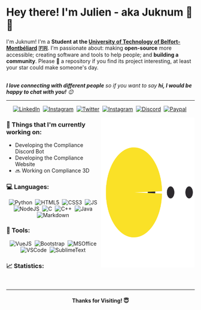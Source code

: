 <!-- Greeting -->
<h1>Hey there! I'm Julien - aka Juknum 👋😃</h1>
<!--Introduction -->
<p>
	I'm Juknum! I'm a <strong>Student at the <a href="https://www.utbm.fr/">University of Technology of Belfort-Montbéliard</a> 🇫🇷</strong>. I'm passionate about: making <strong>open-source</strong> more accessible; creating software and tools to help people; and <strong>building a community</strong>. Please 🌟 a repository if you find its project interesting, at least your star could make someone's day.
</p>
<br>
<em>
	<b>I love connecting with different people</b> so if you want to say <b>hi, I would be happy to chat with you!</b> 😊
</em>
<hr>
<!-- badges -->
<p align="center">
	<a href="https://www.linkedin.com/in/j-constant"><img alt="LinkedIn" src="https://img.shields.io/badge/LinkedIn-0077B5?style=for-the-badge&logo=linkedin&logoColor=white"></a>&nbsp;
	<a href="https://www.instagram.com/jlcnst"><img alt="Instagram" src="https://img.shields.io/badge/Instagram-E4405F?style=for-the-badge&logo=instagram&logoColor=white"></a>&nbsp;
	<a href="https://twitter.com/Juknum_"><img alt="Twitter" src="https://img.shields.io/badge/Twitter-1DA1F2?style=for-the-badge&logo=twitter&logoColor=white"></a>&nbsp;
	<a href="mailto:julienconstant190@gmail.com"><img alt="Instagram" src="https://img.shields.io/badge/Gmail-D14836?style=for-the-badge&logo=gmail&logoColor=white"></a>&nbsp;
	<a href="https://discordapp.com/users/207471947662098432"><img alt="Discord" src="https://img.shields.io/badge/Discord-7289DA?style=for-the-badge&logo=discord&logoColor=white"></a>&nbsp;
	<a href="https://paypal.me/jlcnst"><img alt="Paypal" src="https://img.shields.io/badge/PayPal-00457C?style=for-the-badge&logo=paypal&logoColor=white"></a>&nbsp;
</p>
<img src="https://raw.githubusercontent.com/Aniket965/Aniket965/master/pacman.svg?sanitize=true" alt="PacmanGIF" align="right" width="250" height="400">

<h3>💼 Things that I'm currently working on: </h3>
<ul>
	<li>Developing the Compliance Discord Bot</li>
	<li>Developing the Compliance Website</li>
	<li>🔜 Working on Compliance 3D</li>
</ul>

<h3>💻 Languages:</h3>
<p align="center">
	<img alt="Python" src="https://img.shields.io/badge/Python-3776AB?style=for-the-badge&logo=python&logoColor=white">&nbsp;
	<img alt="HTML5" src="https://img.shields.io/badge/HTML5-E34F26?style=for-the-badge&logo=html5&logoColor=white">&nbsp;
	<img alt="CSS3" src="https://img.shields.io/badge/CSS3-1572B6?style=for-the-badge&logo=css3&logoColor=white">&nbsp;
	<img alt="JS" src="https://img.shields.io/badge/JavaScript-F7DF1E?style=for-the-badge&logo=javascript&logoColor=black">&nbsp;
	<img alt="NodeJS" src="https://img.shields.io/badge/Node.js-43853D?style=for-the-badge&logo=node.js&logoColor=white">&nbsp;
	<img alt="C" src="https://img.shields.io/badge/C-00599C?style=for-the-badge&logo=c&logoColor=white">&nbsp;
	<img alt="C++" src="https://img.shields.io/badge/C%2B%2B-00599C?style=for-the-badge&logo=c%2B%2B&logoColor=white">&nbsp;
	<img alt="Java" src="https://img.shields.io/badge/Java-ED8B00?style=for-the-badge&logo=java&logoColor=white">&nbsp;
	<img alt="Markdown" src="https://img.shields.io/badge/Markdown-000000?style=for-the-badge&logo=markdown&logoColor=white">&nbsp;
</p>
<h3>🔧 Tools:</h3>
<p align="center">
	<img alt="VueJS" src="https://img.shields.io/badge/Vue.js-35495E?style=for-the-badge&logo=vue.js&logoColor=4FC08D">&nbsp;
	<img alt="Bootstrap" src="https://img.shields.io/badge/Bootstrap-563D7C?style=for-the-badge&logo=bootstrap&logoColor=white">&nbsp;
	<img alt="MSOffice" src="https://img.shields.io/badge/Microsoft_Office-D83B01?style=for-the-badge&logo=microsoft-office&logoColor=white">&nbsp;
	<img alt="VSCode" src="https://img.shields.io/badge/Visual_Studio_Code-0078D4?style=for-the-badge&logo=visual%20studio%20code&logoColor=white">&nbsp;
	<img alt="SublimeText" src="https://img.shields.io/badge/Sublime_Text-FF9800?style=for-the-badge&logo=sublime%20text&logoColor=white">&nbsp;
</p>
<h3>📈 Statistics:</h3>
<p align="center">
	<img height="120" alt="" src="https://github-readme-stats.vercel.app/api/top-langs/?username=Juknum&layout=compact&theme=dracula&hide_title=true">
	<img height="120" alt="" src="https://github-readme-stats.vercel.app/api?username=Juknum&theme=dracula&hide=prs&show_icons=true&hide_title=true">
</p>
<hr>
<h4 align="center"> Thanks for Visiting! 😇</h4>
